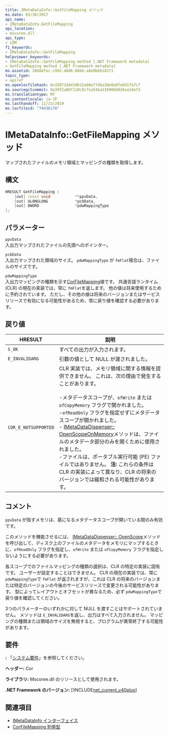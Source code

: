 ```yaml
---
title: IMetaDataInfo::GetFileMapping メソッド
ms.date: 03/30/2017
api_name:
- IMetaDataInfo.GetFileMapping
api_location:
- mscoree.dll
api_type:
- COM
f1_keywords:
- IMetaDataInfo::GetFileMapping
helpviewer_keywords:
- IMetaDataInfo::GetFileMapping method [.NET Framework metadata]
- GetFileMapping method [.NET Framework metadata]
ms.assetid: 2868dfec-c992-4606-88bb-a8e0b6b18271
topic_type:
- apiref
ms.openlocfilehash: 0cd2071d4410615a08e774ba30e0e8fe8d1fa7c7
ms.sourcegitcommit: 9a39f2a06f110c9c7ca54ba216900d038aa14ef3
ms.translationtype: MT
ms.contentlocale: ja-JP
ms.lasthandoff: 11/23/2019
ms.locfileid: "74436178"
---
```

# <a name="imetadatainfogetfilemapping-method"></a>IMetaDataInfo::GetFileMapping メソッド
マップされたファイルのメモリ領域とマッピングの種類を取得します。  
  
## <a name="syntax"></a>構文  
  
```cpp  
HRESULT GetFileMapping (  
    [out] const void           **ppvData,   
    [out] ULONGLONG            *pcbData,   
    [out] DWORD                *pdwMappingType  
);  
```  
  
## <a name="parameters"></a>パラメーター  
 `ppvData`  
 入出力マップされたファイルの先頭へのポインター。  
  
 `pcbData`  
 入出力マップされた領域のサイズ。 `pdwMappingType` が `fmFlat`場合は、ファイルのサイズです。  
  
 `pdwMappingType`  
 入出力マッピングの種類を示す[CorFileMapping](../../../../docs/framework/unmanaged-api/metadata/corfilemapping-enumeration.md)値です。 共通言語ランタイム (CLR) の現在の実装では、常に `fmFlat`を返します。 他の値は将来使用するために予約されています。 ただし、その他の値は将来のバージョンまたはサービスリリースで有効になる可能性があるため、常に戻り値を確認する必要があります。  
  
## <a name="return-value"></a>戻り値  
  
|HRESULT|説明|  
|-------------|-----------------|  
|`S_OK`|すべての出力が入力されます。|  
|`E_INVALIDARG`|引数の値として NULL が渡されました。|  
|`COR_E_NOTSUPPORTED`|CLR 実装では、メモリ領域に関する情報を提供できません。 これは、次の理由で発生することがあります。<br /><br /> -メタデータスコープが、`ofWrite` または `ofCopyMemory` フラグで開かれました。<br />-`ofReadOnly` フラグを指定せずにメタデータスコープが開かれました。<br />- [IMetaDataDispenser:: OpenScopeOnMemory](../../../../docs/framework/unmanaged-api/metadata/imetadatadispenser-openscopeonmemory-method.md)メソッドは、ファイルのメタデータ部分のみを開くために使用されました。<br />-ファイルは、ポータブル実行可能 (PE) ファイルではありません。 **注:** これらの条件は CLR の実装によって異なり、CLR の将来のバージョンでは緩和される可能性があります。|  
  
## <a name="remarks"></a>コメント  
 `ppvData` が指すメモリは、基になるメタデータスコープが開いている間のみ有効です。  
  
 このメソッドを機能させるには、 [IMetaDataDispenser:: OpenScope](../../../../docs/framework/unmanaged-api/metadata/imetadatadispenser-openscope-method.md)メソッドを呼び出して、ディスク上のファイルのメタデータをメモリにマップするときに、`ofReadOnly` フラグを指定し、`ofWrite` または `ofCopyMemory` フラグを指定しないようにする必要があります。  
  
 各スコープでのファイルマッピングの種類の選択は、CLR の特定の実装に固有です。 ユーザーが設定することはできません。 CLR の現在の実装では、常に `pdwMappingType`で `fmFlat` が返されますが、これは CLR の将来のバージョンまたは特定のバージョンの今後のサービスリリースで変更される可能性があります。 型によってレイアウトとオフセットが異なるため、必ず `pdwMappingType`で戻り値を確認してください。  
  
 3つのパラメーターのいずれかに対して NULL を渡すことはサポートされていません。 メソッドは `E_INVALIDARG`を返し、出力はすべて入力されません。 マッピングの種類または領域のサイズを無視すると、プログラムが異常終了する可能性があります。  
  
## <a name="requirements"></a>要件  
 **:** 「[システム要件](../../../../docs/framework/get-started/system-requirements.md)」を参照してください。  
  
 **ヘッダー:** Cor  
  
 **ライブラリ:** Mscoree.dll のリソースとして使用されます。  
  
 **.NET Framework のバージョン:** [!INCLUDE[net_current_v40plus](../../../../includes/net-current-v40plus-md.md)]  
  
## <a name="see-also"></a>関連項目

- [IMetaDataInfo インターフェイス](../../../../docs/framework/unmanaged-api/metadata/imetadatainfo-interface.md)
- [CorFileMapping 列挙型](../../../../docs/framework/unmanaged-api/metadata/corfilemapping-enumeration.md)
